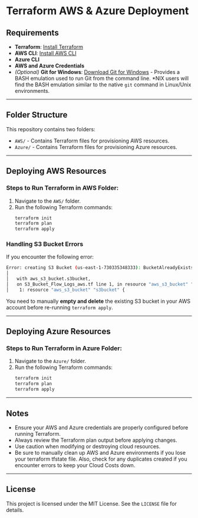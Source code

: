 # Terraform AWS & Azure Deployment

## Requirements
- **Terraform**: [Install Terraform](https://developer.hashicorp.com/terraform/tutorials/aws-get-started/install-cli)
- **AWS CLI**: [Install AWS CLI](https://docs.aws.amazon.com/cli/latest/userguide/getting-started-install.html)
- **Azure CLI**
- **AWS and Azure Credentials**
- *(Optional)* **Git for Windows**: [Download Git for Windows](https://gitforwindows.org/) - Provides a BASH emulation used to run Git from the command line. *NIX users will find the BASH emulation similar to the native `git` command in Linux/Unix environments.

---

## Folder Structure
This repository contains two folders:
- `AWS/` - Contains Terraform files for provisioning AWS resources.
- `Azure/` - Contains Terraform files for provisioning Azure resources.

---

## Deploying AWS Resources
### Steps to Run Terraform in AWS Folder:
1. Navigate to the `AWS/` folder.
2. Run the following Terraform commands:
   ```sh
   terraform init
   terraform plan
   terraform apply
   ```

### Handling S3 Bucket Errors
If you encounter the following error:
```sh
Error: creating S3 Bucket (us-east-1-730335348333): BucketAlreadyExists
│
│   with aws_s3_bucket.s3bucket,
│   on S3_Bucket_Flow_Logs_aws.tf line 1, in resource "aws_s3_bucket" "s3bucket":
│    1: resource "aws_s3_bucket" "s3bucket" {
```
You need to manually **empty and delete** the existing S3 bucket in your AWS account before re-running `terraform apply`.

---

## Deploying Azure Resources
### Steps to Run Terraform in Azure Folder:
1. Navigate to the `Azure/` folder.
2. Run the following Terraform commands:
   ```sh
   terraform init
   terraform plan
   terraform apply
   ```

---

## Notes
- Ensure your AWS and Azure credentials are properly configured before running Terraform.
- Always review the Terraform plan output before applying changes.
- Use caution when modifying or destroying cloud resources.
- Be sure to manually clean up AWS and Azure environments if you lose your terraform tfstate file. Also, check for any duplicates created if you encounter errors to keep your Cloud Costs down.

---

## License
This project is licensed under the MIT License. See the `LICENSE` file for details.
